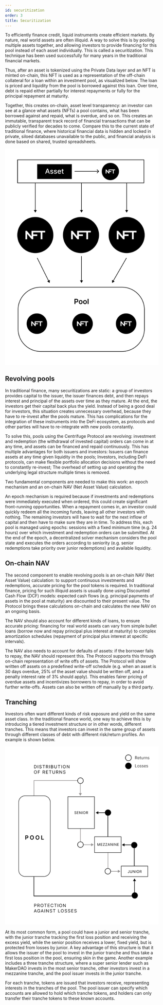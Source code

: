 ```yaml
---
id: securitization
order: 3
title: Securitization
---
```


To efficiently finance credit, liquid instruments create efficient markets. By nature, real world assets are often illiquid. A way to solve this is by pooling multiple assets together, and allowing investors to provide financing for this pool instead of each asset individually. This is called a securitization. This technique has been used successfully for many years in the traditional financial markets.

Thus, after an asset is tokenized using the Private Data layer and an NFT is minted on-chain, this NFT is used as a representation of the off-chain collateral for a loan within an investment pool, as visualized below. The loan is priced and liquidity from the pool is borrowed against this loan. Over time, debt is repaid either partially for interest repayments or fully for the principal repayment at maturity.

Together, this creates on-chain, asset level transparency: an investor can see at a glance what assets (NFTs) a pool contains, what has been borrowed against and repaid, what is overdue, and so on. This creates an immutable, transparent track record of financial transactions that can be publicly verified for decades to come. Compare this to the current state of traditional finance, where historical financial data is hidden and locked in private, siloed databases unavailable to the public, and financial analysis is done based on shared, trusted spreadsheets. 

![](./images/pooling.png#width=25%;)

## Revolving pools
In traditional finance, many securitizations are static: a group of investors provides capital to the issuer, the issuer finances debt, and then repays interest and principal of the assets over time as they mature. At the end, the investors get their capital back plus the yield. Instead of being a good deal for investors, this situation creates unnecessary overhead, because they have to re-invest after the pools mature. This has complications for the integration of these instruments into the DeFi ecosystem, as protocols and other parties will have to re-integrate with new pools constantly.

To solve this, pools using the Centrifuge Protocol are revolving: investment and redemption (the withdrawal of invested capital) orders can come in at any time, and assets can be financed and repaid continuously. This has multiple advantages for both issuers and investors:
Issuers can finance assets at any time given liquidity in the pools;
Investors, including DeFi protocols, can make flexible portfolio allocation decisions without the need to constantly re-invest;
The overhead of setting up and operating the underlying legal structure multiple times is removed.

Two fundamental components are needed to make this work: an epoch mechanism and an on-chain NAV (Net Asset Value) calculation.

An epoch mechanism is required because if investments and redemptions were immediately executed when ordered, this could create significant front-running opportunities. When a repayment comes in, an investor could quickly redeem all the incoming funds, leaving all other investors with nothing. The remaining investors will have to wait for the next inflow of capital and then have to make sure they are in time. To address this, each pool is managed using epochs: sessions with a fixed minimum time (e.g. 24 hours) over which investment and redemption orders can be submitted. At the end of the epoch, a decentralized solver mechanism considers the pool state and executes the orders according to seniority (e.g. senior redemptions take priority over junior redemptions) and available liquidity.

## On-chain NAV
The second component to enable revolving pools is an on-chain NAV (Net Asset Value) calculation: to support continuous investments and redemptions, accurate pricing for the pool tokens is required. In traditional finance, pricing for such illiquid assets is usually done using Discounted Cash Flow (DCF) models: expected cash flows (e.g. principal payments of assets in the pool at maturity) are discounted to their present value. The Protocol brings these calculations on-chain and calculates the new NAV on an ongoing basis.

The NAV should also account for different kinds of loans, to ensure accurate pricing: financing for real world assets can vary from simple bullet loans (borrow now and repay principal plus interest at maturity) to complex amortization schedules (repayment of principal plus interest at specific intervals).

The NAV also needs to account for defaults of assets: if the borrower fails to repay, the NAV should represent this. The Protocol supports this through on-chain representation of write offs of assets. The Protocol will show written off assets on a predefined write-off schedule (e.g. when an asset is 30 days overdue, 25% of the asset value should be written off, and a penalty interest rate of 3% should apply). This enables fairer pricing of overdue assets and incentivizes borrowers to repay, in order to avoid further write-offs. Assets can also be written off manually by a third party.

## Tranching
Investors often want different kinds of risk exposure and yield on the same asset class. In the traditional finance world, one way to achieve this is by introducing a tiered investment structure or in other words, different tranches. This means that investors can invest in the same group of assets through different classes of debt with different risk/return profiles. An example is shown below.

![](./images/tranching.png#width=40%;)

At its most common form, a pool could have a junior and senior tranche, with the junior tranche tracking the first loss position and receiving the excess yield, while the senior position receives a lower, fixed yield, but is protected from losses by junior. A key advantage of this structure is that it allows the issuer of the pool to invest in the junior tranche and thus take a first loss position in the pool, ensuring skin in the game. Another example includes a three tranche structure, where a super senior lender such as MakerDAO invests in the most senior tranche, other investors invest in a mezzanine tranche, and the pool issuer invests in the junior tranche.

For each tranche, tokens are issued that investors receive, representing interests in the tranches of the pool. The pool issuer can specify which accounts are allowed to hold which tranche tokens, and holders can only transfer their tranche tokens to these known accounts.
